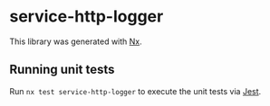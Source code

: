 # service-http-logger

This library was generated with [Nx](https://nx.dev).

## Running unit tests

Run `nx test service-http-logger` to execute the unit tests via [Jest](https://jestjs.io).
